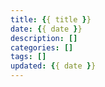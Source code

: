 ```yaml
---
title: {{ title }}
date: {{ date }}
description: []
categories: []
tags: []
updated: {{ date }}
---
```

